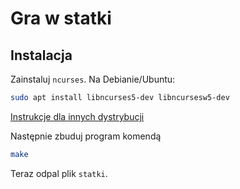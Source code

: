 # Gra w statki

## Instalacja
Zainstaluj `ncurses`. Na Debianie/Ubuntu:
```bash
sudo apt install libncurses5-dev libncursesw5-dev
```  
[Instrukcje dla innych dystrybucji](https://www.cyberciti.biz/faq/linux-install-ncurses-library-headers-on-debian-ubuntu-centos-fedora)
  
Następnie zbuduj program komendą
```bash
make
```
  
Teraz odpal plik `statki`.